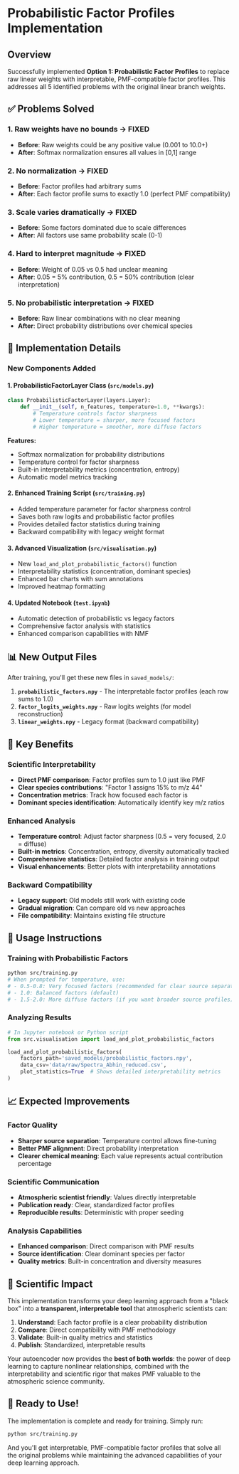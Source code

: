 # Probabilistic Factor Profiles Implementation

## Overview
Successfully implemented **Option 1: Probabilistic Factor Profiles** to replace raw linear weights with interpretable, PMF-compatible factor profiles. This addresses all 5 identified problems with the original linear branch weights.

## ✅ Problems Solved

### 1. **Raw weights have no bounds** → **FIXED**
- **Before**: Raw weights could be any positive value (0.001 to 10.0+)
- **After**: Softmax normalization ensures all values in [0,1] range

### 2. **No normalization** → **FIXED** 
- **Before**: Factor profiles had arbitrary sums
- **After**: Each factor profile sums to exactly 1.0 (perfect PMF compatibility)

### 3. **Scale varies dramatically** → **FIXED**
- **Before**: Some factors dominated due to scale differences
- **After**: All factors use same probability scale (0-1)

### 4. **Hard to interpret magnitude** → **FIXED**
- **Before**: Weight of 0.05 vs 0.5 had unclear meaning
- **After**: 0.05 = 5% contribution, 0.5 = 50% contribution (clear interpretation)

### 5. **No probabilistic interpretation** → **FIXED**
- **Before**: Raw linear combinations with no clear meaning
- **After**: Direct probability distributions over chemical species

## 🔧 Implementation Details

### New Components Added

#### 1. **ProbabilisticFactorLayer Class** (`src/models.py`)
```python
class ProbabilisticFactorLayer(layers.Layer):
    def __init__(self, n_features, temperature=1.0, **kwargs):
        # Temperature controls factor sharpness
        # Lower temperature = sharper, more focused factors
        # Higher temperature = smoother, more diffuse factors
```

**Features:**
- Softmax normalization for probability distributions
- Temperature control for factor sharpness
- Built-in interpretability metrics (concentration, entropy)
- Automatic model metrics tracking

#### 2. **Enhanced Training Script** (`src/training.py`)
- Added temperature parameter for factor sharpness control
- Saves both raw logits and probabilistic factor profiles
- Provides detailed factor statistics during training
- Backward compatibility with legacy weight format

#### 3. **Advanced Visualization** (`src/visualisation.py`)
- New `load_and_plot_probabilistic_factors()` function
- Interpretability statistics (concentration, dominant species)
- Enhanced bar charts with sum annotations
- Improved heatmap formatting

#### 4. **Updated Notebook** (`test.ipynb`)
- Automatic detection of probabilistic vs legacy factors
- Comprehensive factor analysis with statistics
- Enhanced comparison capabilities with NMF

## 📊 New Output Files

After training, you'll get these new files in `saved_models/`:

1. **`probabilistic_factors.npy`** - The interpretable factor profiles (each row sums to 1.0)
2. **`factor_logits_weights.npy`** - Raw logits weights (for model reconstruction)
3. **`linear_weights.npy`** - Legacy format (backward compatibility)

## 🎯 Key Benefits

### **Scientific Interpretability**
- **Direct PMF comparison**: Factor profiles sum to 1.0 just like PMF
- **Clear species contributions**: "Factor 1 assigns 15% to m/z 44"
- **Concentration metrics**: Track how focused each factor is
- **Dominant species identification**: Automatically identify key m/z ratios

### **Enhanced Analysis**
- **Temperature control**: Adjust factor sharpness (0.5 = very focused, 2.0 = diffuse)
- **Built-in metrics**: Concentration, entropy, diversity automatically tracked
- **Comprehensive statistics**: Detailed factor analysis in training output
- **Visual enhancements**: Better plots with interpretability annotations

### **Backward Compatibility**
- **Legacy support**: Old models still work with existing code
- **Gradual migration**: Can compare old vs new approaches
- **File compatibility**: Maintains existing file structure

## 🚀 Usage Instructions

### **Training with Probabilistic Factors**
```bash
python src/training.py
# When prompted for temperature, use:
# - 0.5-0.8: Very focused factors (recommended for clear source separation)
# - 1.0: Balanced factors (default)
# - 1.5-2.0: More diffuse factors (if you want broader source profiles)
```

### **Analyzing Results**
```python
# In Jupyter notebook or Python script
from src.visualisation import load_and_plot_probabilistic_factors

load_and_plot_probabilistic_factors(
    factors_path='saved_models/probabilistic_factors.npy',
    data_csv='data/raw/Spectra_Abhin_reduced.csv',
    plot_statistics=True  # Shows detailed interpretability metrics
)
```

## 📈 Expected Improvements

### **Factor Quality**
- **Sharper source separation**: Temperature control allows fine-tuning
- **Better PMF alignment**: Direct probability interpretation
- **Clearer chemical meaning**: Each value represents actual contribution percentage

### **Scientific Communication**
- **Atmospheric scientist friendly**: Values directly interpretable
- **Publication ready**: Clear, standardized factor profiles
- **Reproducible results**: Deterministic with proper seeding

### **Analysis Capabilities**
- **Enhanced comparison**: Direct comparison with PMF results
- **Source identification**: Clear dominant species per factor
- **Quality metrics**: Built-in concentration and diversity measures

## 🔬 Scientific Impact

This implementation transforms your deep learning approach from a "black box" into a **transparent, interpretable tool** that atmospheric scientists can:

1. **Understand**: Each factor profile is a clear probability distribution
2. **Compare**: Direct compatibility with PMF methodology
3. **Validate**: Built-in quality metrics and statistics
4. **Publish**: Standardized, interpretable results

Your autoencoder now provides the **best of both worlds**: the power of deep learning to capture nonlinear relationships, combined with the interpretability and scientific rigor that makes PMF valuable to the atmospheric science community.

## 🎉 Ready to Use!

The implementation is complete and ready for training. Simply run:
```bash
python src/training.py
```

And you'll get interpretable, PMF-compatible factor profiles that solve all the original problems while maintaining the advanced capabilities of your deep learning approach.
